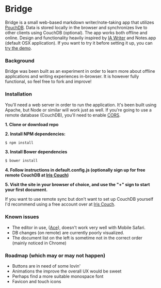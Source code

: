 Bridge
======

Bridge is a small web-based markdown writer/note-taking app that utilizes [PouchDB](http://pouchdb.com/). Data is stored locally in the browser and synchronizes live to other clients using CouchDB (optional). The app works both offline and online. Design and functionality heavily inspired by [IA Writer](http://www.iawriter.com/) and Notes.app (default OSX application). If you want to try it before setting it up, you can [try the demo](http://bridge-demo.gerthel.com/).

### Background

Bridge was been built as an experiment in order to learn more about offline applications and writing experiences in-browser. It is however fully functional, so feel free to fork and improve!

### Installation

You'll need a web server in order to run the application. It's been built using Apache, but Node or similar will work just as well. If you're going to use a remote database (CouchDB), you'll need to enable [CORS](http://pouchdb.com/getting-started.html#enabling_cors).

**1. Clone or download repo**

**2. Install NPM dependencies:**
```bash
$ npm install
```
**3. Install Bower dependencies**
```bash
$ bower install
```
**4. Follow instructions in default.config.js (optionally sign up for free remote CouchDB at [Iris Couch](http://www.iriscouch.com/))**

**5. Visit the site in your browser of choice, and use the "+" sign to start your first document.**

If you want to use remote sync but don't want to set up CouchDB yourself I'd recommend using a free account over at [Iris Couch](iriscouch.com).

### Known issues

- The editor in use, ([Ace](http://ace.c9.io/)), doesn't work very well with Mobile Safari.
- DB changes (on remote) are currently poorly visualized.
- The document list on the left is sometime not in the correct order (mainly noticed in Chrome)

### Roadmap (which may or may not happen)

- Buttons are in need of some lovin'
- Animations the improve the overall UX would be sweet
- Perhaps find a more suitable monospace font
- Favicon and touch icons
